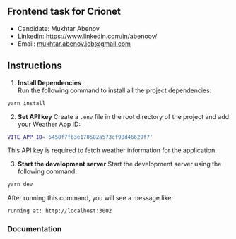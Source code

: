 ## Frontend task for Crionet

- Candidate: Mukhtar Abenov
- Linkedin: https://www.linkedin.com/in/abenoov/
- Email: mukhtar.abenov.job@gmail.com

## Instructions

1. **Install Dependencies**  
   Run the following command to install all the project dependencies:

```bash
yarn install
```

2. **Set API key**
   Create a ```.env``` file in the root directory of the project and add your Weather App ID:

```bash
VITE_APP_ID='5458f7fb3e170582a573cf98d46629f7'
```
   This API key is required to fetch weather information for the application.

3. **Start the development server**
Start the development server using the following command:

```bash
yarn dev
```

After running this command, you will see a message like:

```bash
running at: http://localhost:3002
```

### Documentation
